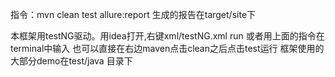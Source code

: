 指令：mvn clean test allure:report
生成的报告在target/site下


本框架用testNG驱动。用idea打开,右键xml/testNG.xml run
或者用上面的指令在terminal中输入
也可以直接在右边maven点击clean之后点击test运行
框架使用的大部分demo在test/java 目录下
